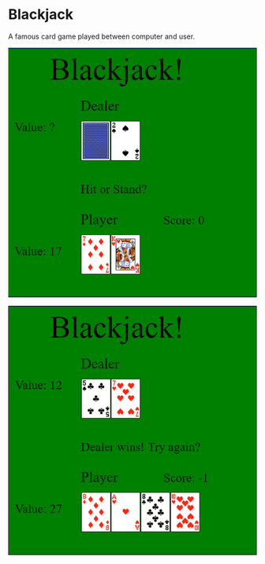# Blackjack
A famous card game played between computer and user.

![image1](https://raw.githubusercontent.com/ukhanedian/Blackjack/master/Screenshots/blackjack1.PNG)

![image2](https://raw.githubusercontent.com/ukhanedian/Blackjack/master/Screenshots/blackjack2.PNG)

